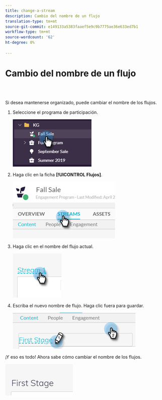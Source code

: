 ```yaml
---
title: change-a-stream
description: Cambio del nombre de un flujo
translation-type: tm+mt
source-git-commit: e149133a5383faaef5e9c9b7775ae36e633ed7b1
workflow-type: tm+mt
source-wordcount: '62'
ht-degree: 0%

---
```



# Cambio del nombre de un flujo

<br> 

Si desea mantenerse organizado, puede cambiar el nombre de los flujos.

1. Seleccione el programa de participación.

   ![Imagen uno](/help/sky/assets/engagement-programs/rename-a-stream/rename-a-stream-1.png)

1. Haga clic en la ficha **[!UICONTROL Flujos]**.

   ![Imagen dos](/help/sky/assets/engagement-programs/rename-a-stream/rename-a-stream-2.png)

1. Haga clic en el nombre del flujo actual.

   ![Imagen tres](/help/sky/assets/engagement-programs/rename-a-stream/rename-a-stream-3.png)

1. Escriba el nuevo nombre de flujo. Haga clic fuera para guardar.

   ![Imagen Cuatro](/help/sky/assets/engagement-programs/rename-a-stream/rename-a-stream-4.png)

¡Y eso es todo! Ahora sabe cómo cambiar el nombre de los flujos.

![Imagen cinco](/help/sky/assets/engagement-programs/rename-a-stream/rename-a-stream-5.png)
